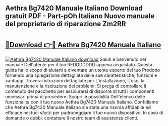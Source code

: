## Aethra Bg7420 Manuale Italiano Download gratuit PDF - Part-pOh Italiano Nuovo manuale del proprietario di riparazione Zm2RR

# <h2><a href="http://dff5of.blite.top/?on=Aethra+Bg7420+Manuale+Italiano">🔗Download 👉🔴 Aethra Bg7420 Manuale Italiano</a></h2>

[![Aethra Bg7420 Manuale Italiano download](https://i.imgur.com/lujVjoI.png)](http://dff5of.blite.top/?on=Aethra+Bg7420+Manuale+Italiano)
Saluti e benvenuto nel manuale Dell'utente per il tuo REDDDDDDD appena acquistato. Questa guida ha lo scopo di aiutarti a diventare un utente esperto del tuo Prodotto fornendo una spiegazione dettagliata delle sue caratteristiche, funzioni e vantaggi. Troverai istruzioni dettagliate per L'installazione, L'uso, la manutenzione e la risoluzione dei problemi. Si prega di controllare il contenuto del pacchetto per assicurarsi di disporre di tutti i componenti necessari prima di procedere. Scopri le possibilità Dell'elenco delle funzionalità con il tuo nuovo Aethra Bg7420 Manuale Italiano. Confidiamo che Aethra Bg7420 Manuale Italiano sia stata una risorsa affidabile ed efficace nei tuoi sforzi per padroneggiare il tuo nuovo dispositivo. In caso di domande o dubbi, contattare il nostro team di assistenza clienti.
